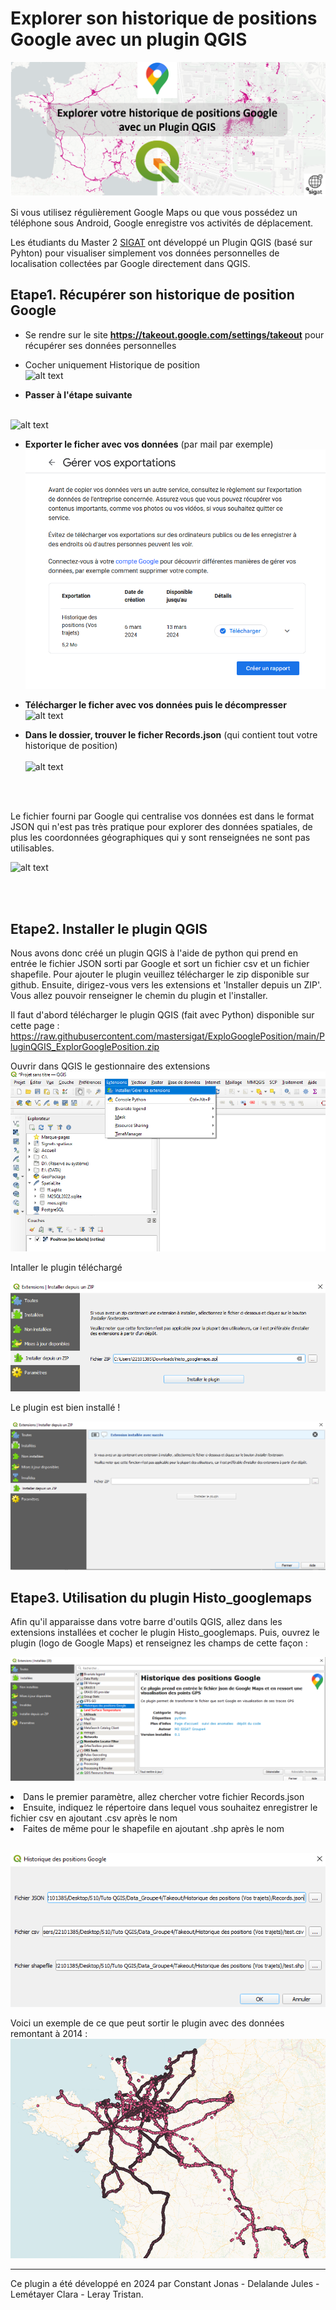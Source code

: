 # Explorer son historique de positions Google avec un plugin QGIS

![alt text](https://raw.githubusercontent.com/mastersigat/ExploGooglePosition/main/Images/VisuelPlugin.PNG)

Si vous utilisez régulièrement Google Maps ou que vous possédez un téléphone sous Android, Google enregistre vos activités de déplacement. 

Les étudiants du Master 2 [SIGAT](https://sites-formations.univ-rennes2.fr/mastersigat/) ont développé un Plugin QGIS (basé sur Pyhton) pour visualiser simplement vos données personnelles de localisation collectées par Google directement dans QGIS.

## Etape1. Récupérer son historique de position Google

* Se rendre sur le site **https://takeout.google.com/settings/takeout** pour récupérer ses données personnelles

* Cocher uniquement Historique de position
<br> ![alt text](https://raw.githubusercontent.com/bmericskay/GeoDataGoogle/main/1.PNG)

* **Passer à l'étape suivante**

<br> ![alt text](https://raw.githubusercontent.com/bmericskay/GeoDataGoogle/main/2.PNG)


* **Exporter le ficher avec vos données** (par mail par exemple)
<br> ![alt text](https://raw.githubusercontent.com/mastersigat/ExploGooglePosition/main/Images/ExportdataGoogle.PNG)


* **Télécharger le  ficher avec vos données puis le décompresser**
<br> ![alt text](https://raw.githubusercontent.com/bmericskay/GeoDataGoogle/main/4.PNG)


* **Dans le dossier, trouver le ficher Records.json** (qui contient tout votre historique de position)
<br> <br> ![alt text](https://raw.githubusercontent.com/bmericskay/GeoDataGoogle/main/5.PNG)

<br> <br>

Le fichier fourni par Google qui centralise vos données est dans le format JSON qui n'est pas très pratique pour explorer des données spatiales, de plus les coordonnées géographiques qui y sont renseignées ne sont pas utilisables.
<br/>

![alt text](https://raw.githubusercontent.com/bmericskay/GeoDataGoogle/main/JSON.PNG)

<br> <br>

## Etape2. Installer le plugin QGIS

Nous avons donc créé un plugin QGIS à l'aide de python qui prend en entrée le fichier JSON sorti par Google et sort un fichier csv et un fichier shapefile. Pour ajouter le plugin veuillez télécharger le zip disponible sur github. Ensuite, dirigez-vous vers les extensions et 'Installer depuis un ZIP'. Vous allez pouvoir renseigner le chemin du plugin et l'installer.</br>

Il faut d'abord télécharger le plugin QGIS (fait avec Python) disponible sur cette page :
<br> https://raw.githubusercontent.com/mastersigat/ExploGooglePosition/main/PluginQGIS_ExplorGooglePosition.zip

Ouvrir dans QGIS le gestionnaire des extensions
![alt text](https://raw.githubusercontent.com/mastersigat/ExploGooglePosition/main/Images/GestionExtension.PNG)

Intaller le plugin téléchargé

![alt text](https://raw.githubusercontent.com/mastersigat/ExploGooglePosition/main/Images/extension.PNG)

Le plugin est bien installé !

![alt text](https://raw.githubusercontent.com/mastersigat/ExploGooglePosition/main/Images/Instasucces.PNG)



## Etape3. Utilisation du plugin Histo_googlemaps

Afin qu'il apparaisse dans votre barre d'outils QGIS, allez dans les extensions installées et cocher le plugin Histo_googlemaps.
Puis, ouvrez le plugin (logo de Google Maps) et renseignez les champs de cette façon : 

![alt text](https://raw.githubusercontent.com/mastersigat/ExploGooglePosition/main/Images/Activateplugin.PNG)

<ul></ul>
  <li>Dans le premier paramètre, allez chercher votre fichier Records.json</li>
  <li>Ensuite, indiquez le répertoire dans lequel vous souhaitez enregistrer le fichier csv en ajoutant .csv après le nom</li>
  <li>Faites de même pour le shapefile en ajoutant .shp après le nom</li></br>

![alt text](https://raw.githubusercontent.com/mastersigat/ExploGooglePosition/main/Images/plugin.PNG)


Voici un exemple de ce que peut sortir le plugin avec des données remontant à 2014 :</br>
![alt text](https://raw.githubusercontent.com/mastersigat/ExploGooglePosition/main/Images/rendu.PNG)


-----------------

Ce plugin a été développé en 2024 par Constant Jonas - Delalande Jules - Lemétayer Clara - Leray Tristan.

